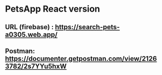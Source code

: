 # PetsApp React version
## URL (firebase) : https://search-pets-a0305.web.app/
## Postman:  https://documenter.getpostman.com/view/21263782/2s7YYu5hxW
